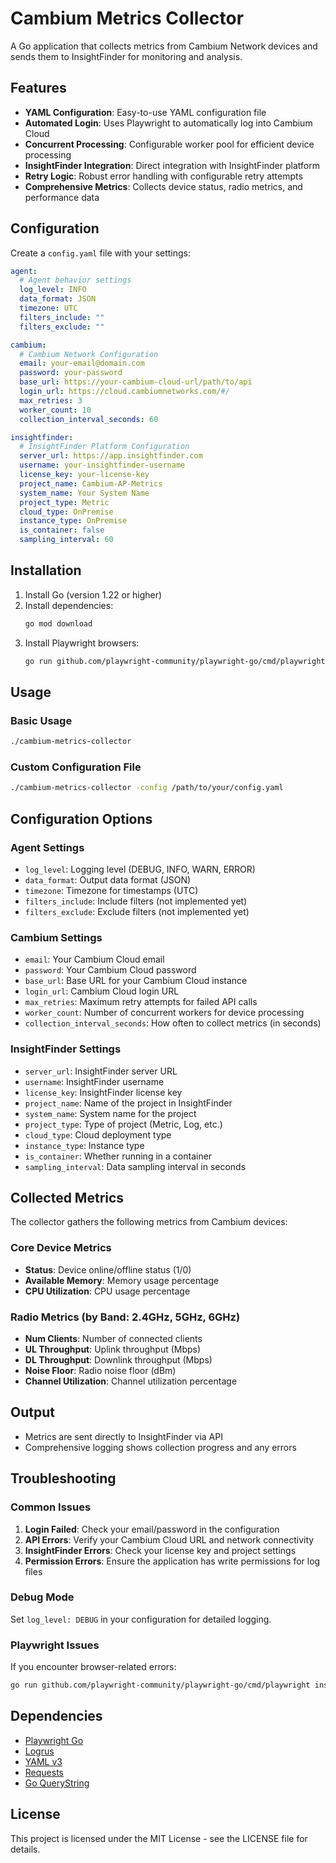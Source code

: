 # Cambium Metrics Collector

A Go application that collects metrics from Cambium Network devices and sends them to InsightFinder for monitoring and analysis.

## Features

- **YAML Configuration**: Easy-to-use YAML configuration file
- **Automated Login**: Uses Playwright to automatically log into Cambium Cloud
- **Concurrent Processing**: Configurable worker pool for efficient device processing
- **InsightFinder Integration**: Direct integration with InsightFinder platform
- **Retry Logic**: Robust error handling with configurable retry attempts
- **Comprehensive Metrics**: Collects device status, radio metrics, and performance data

## Configuration

Create a `config.yaml` file with your settings:

```yaml
agent:
  # Agent behavior settings
  log_level: INFO
  data_format: JSON
  timezone: UTC
  filters_include: ""
  filters_exclude: ""

cambium:
  # Cambium Network Configuration
  email: your-email@domain.com
  password: your-password
  base_url: https://your-cambium-cloud-url/path/to/api
  login_url: https://cloud.cambiumnetworks.com/#/
  max_retries: 3
  worker_count: 10
  collection_interval_seconds: 60

insightfinder:
  # InsightFinder Platform Configuration
  server_url: https://app.insightfinder.com
  username: your-insightfinder-username
  license_key: your-license-key
  project_name: Cambium-AP-Metrics
  system_name: Your System Name
  project_type: Metric
  cloud_type: OnPremise
  instance_type: OnPremise
  is_container: false
  sampling_interval: 60
```

## Installation

1. Install Go (version 1.22 or higher)
2. Install dependencies:
   ```bash
   go mod download
   ```
3. Install Playwright browsers:
   ```bash
   go run github.com/playwright-community/playwright-go/cmd/playwright install
   ```

## Usage

### Basic Usage
```bash
./cambium-metrics-collector
```

### Custom Configuration File
```bash
./cambium-metrics-collector -config /path/to/your/config.yaml
```

## Configuration Options

### Agent Settings
- `log_level`: Logging level (DEBUG, INFO, WARN, ERROR)
- `data_format`: Output data format (JSON)
- `timezone`: Timezone for timestamps (UTC)
- `filters_include`: Include filters (not implemented yet)
- `filters_exclude`: Exclude filters (not implemented yet)

### Cambium Settings
- `email`: Your Cambium Cloud email
- `password`: Your Cambium Cloud password
- `base_url`: Base URL for your Cambium Cloud instance
- `login_url`: Cambium Cloud login URL
- `max_retries`: Maximum retry attempts for failed API calls
- `worker_count`: Number of concurrent workers for device processing
- `collection_interval_seconds`: How often to collect metrics (in seconds)

### InsightFinder Settings
- `server_url`: InsightFinder server URL
- `username`: InsightFinder username
- `license_key`: InsightFinder license key
- `project_name`: Name of the project in InsightFinder
- `system_name`: System name for the project
- `project_type`: Type of project (Metric, Log, etc.)
- `cloud_type`: Cloud deployment type
- `instance_type`: Instance type
- `is_container`: Whether running in a container
- `sampling_interval`: Data sampling interval in seconds

## Collected Metrics

The collector gathers the following metrics from Cambium devices:

### Core Device Metrics
- **Status**: Device online/offline status (1/0)
- **Available Memory**: Memory usage percentage
- **CPU Utilization**: CPU usage percentage

### Radio Metrics (by Band: 2.4GHz, 5GHz, 6GHz)
- **Num Clients**: Number of connected clients
- **UL Throughput**: Uplink throughput (Mbps)
- **DL Throughput**: Downlink throughput (Mbps)
- **Noise Floor**: Radio noise floor (dBm)
- **Channel Utilization**: Channel utilization percentage

## Output

- Metrics are sent directly to InsightFinder via API
- Comprehensive logging shows collection progress and any errors

## Troubleshooting

### Common Issues

1. **Login Failed**: Check your email/password in the configuration
2. **API Errors**: Verify your Cambium Cloud URL and network connectivity
3. **InsightFinder Errors**: Check your license key and project settings
4. **Permission Errors**: Ensure the application has write permissions for log files

### Debug Mode
Set `log_level: DEBUG` in your configuration for detailed logging.

### Playwright Issues
If you encounter browser-related errors:
```bash
go run github.com/playwright-community/playwright-go/cmd/playwright install --with-deps
```

## Dependencies

- [Playwright Go](https://github.com/playwright-community/playwright-go)
- [Logrus](https://github.com/sirupsen/logrus)
- [YAML v3](https://gopkg.in/yaml.v3)
- [Requests](https://github.com/carlmjohnson/requests)
- [Go QueryString](https://github.com/google/go-querystring)

## License

This project is licensed under the MIT License - see the LICENSE file for details.
